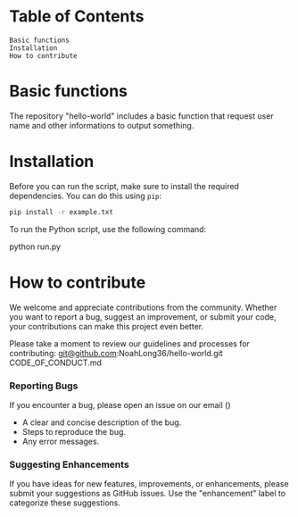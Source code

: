 # Table of Contents
    Basic functions
    Installation
    How to contribute
    

# Basic functions
The repository "hello-world" includes a basic function that request user name and other informations to output something.


# Installation

Before you can run the script, make sure to install the required dependencies. You can do this using `pip`:

```bash
pip install -r example.txt
```

To run the Python script, use the following command:

python run.py

# How to contribute

We welcome and appreciate contributions from the community. Whether you want to report a bug, suggest an improvement, or submit your code, your contributions can make this project even better.

Please take a moment to review our guidelines and processes for contributing:
    git@github.com:NoahLong36/hello-world.git
    CODE_OF_CONDUCT.md

### Reporting Bugs

If you encounter a bug, please open an issue on our email ()

- A clear and concise description of the bug.
- Steps to reproduce the bug.
- Any error messages. 

### Suggesting Enhancements

If you have ideas for new features, improvements, or enhancements, please submit your suggestions as GitHub issues. Use the "enhancement" label to categorize these suggestions.
